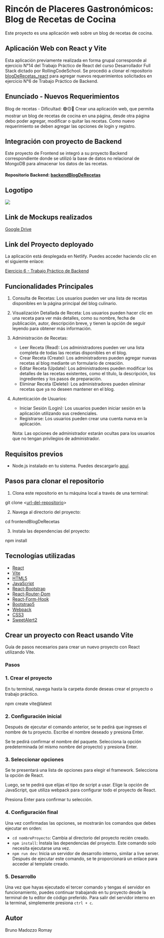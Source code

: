 # Rincón de Placeres Gastronómicos: Blog de Recetas de Cocina

Este proyecto es una aplicación web sobre un blog de recetas de cocina.

##  Aplicación Web con React y Vite

Esta aplicación previamente realizada en forma grupal corresponde al ejercicio N°14 del Trabajo Práctico de React del curso Desarrollador Full Stack dictado por RollingCodeSchool. Se procedió a clonar el repositorio [blogDeRecetas_react](https://github.com/brunomry/BlogDeRecetas_react.git) para agregar nuevos requerimientos solicitados en ejercicio N°6 de Trabajo Práctico de Backend.

## Enunciado - Nuevos Requerimientos

Blog de recetas - Dificultad: 🟢🟡🔴
Crear una aplicación web, que permita mostrar un blog de recetas de cocina en una
página, desde otra página debo poder agregar, modificar o quitar las recetas. Como nuevo requerimiento
se deben agregar las opciones de login y registro.

## Integración con proyecto de Backend

Este proyecto de Frontend se integró a su proyecto Backend correspondiente donde se utilizó la base de datos no relacional de MongoDB para almacenar los datos de las recetas.

#### Repositorio Backend: [backendBlogDeRecetas](https://github.com/brunomry/backendBlogDeRecetas.git)

## Logotipo 

<img src="./src/assets/logoverde.png">

## Link de Mockups realizados

[Google Drive](https://drive.google.com/drive/folders/13ZabV0a_Ao0p4eXtWI-nWSeYsAYEb3Mg?usp=drive_link)

## Link del Proyecto deployado

La aplicación está desplegada en Netlify. Puedes acceder haciendo clic en el siguiente enlace:

[Ejercicio 6 - Trabajo Práctico de Backend](https://rincondeplaceresgastronomicos-rpg.netlify.app)

## Funcionalidades Principales 

1. Consulta de Recetas: Los usuarios pueden ver una lista de recetas disponibles en la página principal del blog culinario.

2. Visualización Detallada de Receta: Los usuarios pueden hacer clic en una receta para ver más detalles, como su nombre, fecha de publicación, autor, descripción breve, y tienen la opción de seguir leyendo para obtener más información.

3. Administración de Recetas:

    * Leer Receta (Read): Los administradores pueden ver una lista completa de todas las recetas disponibles en el blog.
    * Crear Receta (Create): Los administradores pueden agregar nuevas recetas al blog mediante un formulario de creación.
    * Editar Receta (Update): Los administradores pueden modificar los detalles de las recetas existentes, como el título, la descripción, los ingredientes y los pasos de preparación.
    * Eliminar Receta (Delete): Los administradores pueden eliminar recetas que ya no deseen mantener en el blog.

4. Autenticación de Usuarios:
    
    * Iniciar Sesión (Login): Los usuarios pueden iniciar sesión en la aplicación utilizando sus credenciales.
    * Registrarse: Los usuarios pueden crear una cuenta nueva en la aplicación.
    
    Nota: Las opciones de administrador estarán ocultas para los usuarios que no tengan privilegios de administrador.

## Requisitos previos

- Node.js instalado en tu sistema. Puedes descargarlo [aquí](https://nodejs.org/).

## Pasos para clonar el repositorio

1. Clona este repositorio en tu máquina local a través de una terminal:

  git clone <[url-del-repositorio](https://github.com/brunomry/frontendBlogDeRecetas.git)>

2. Navega al directorio del proyecto:

  cd frontendBlogDeRecetas

3. Instala las dependencias del proyecto:

  npm install

## Tecnologías utilizadas

- [React](https://react.dev/)
- [Vite](https://vitejs.dev/)
- [HTML5](https://developer.mozilla.org/es/docs/Glossary/HTML5)
- [JavaScript](https://developer.mozilla.org/es/docs/Web/JavaScript)
- [React-Bootstrap](https://react-bootstrap.github.io/)
- [React-Router-Dom](https://reactrouter.com/en/main/start/tutorial)
- [React-Form-Hook](https://react-hook-form.com/get-started)
- [Bootstrap5](https://getbootstrap.com/)
- [Webpack](https://webpack.js.org/)
- [CSS3](https://developer.mozilla.org/es/docs/Web/CSS)
- [SweetAlert2](https://sweetalert2.github.io/#download)

## Crear un proyecto con React usando Vite

Guía de pasos necesarios para crear un nuevo proyecto con React utilizando Vite.

### Pasos

### 1. Crear el proyecto

En tu terminal, navega hasta la carpeta donde deseas crear el proyecto o trabajo práctico.

npm create vite@latest

### 2. Configuración inicial

Después de ejecutar el comando anterior, se te pedirá que ingreses el nombre de tu proyecto. Escribe el nombre deseado y presiona Enter.

Se te pedirá confirmar el nombre del paquete. Selecciona la opción predeterminada (el mismo nombre del proyecto) y presiona Enter.

### 3. Seleccionar opciones

Se te presentará una lista de opciones para elegir el framework. Selecciona la opción de React.

Luego, se te pedirá que elijas el tipo de script a usar. Elige la opción de JavaScript, que utiliza webpack para configurar todo el proyecto de React.

Presiona Enter para confirmar tu selección.

### 4. Configuración final

Una vez confirmadas las opciones, se mostrarán los comandos que debes ejecutar en orden:

- `cd nombreProyecto`: Cambia al directorio del proyecto recién creado.
- `npm install`: Instala las dependencias del proyecto. Este comando solo necesita ejecutarse una vez.
- `npm run dev`: Inicia un servidor de desarrollo interno, similar a live server. Después de ejecutar este comando, se te proporcionará un enlace para acceder al template creado.

### 5. Desarrollo

Una vez que hayas ejecutado el tercer comando y tengas el servidor en funcionamiento, puedes continuar trabajando en tu proyecto desde la terminal de tu editor de código preferido. Para salir del servidor interno en la terminal, simplemente presiona `ctrl + c`.

## Autor

Bruno Madozzo Romay

